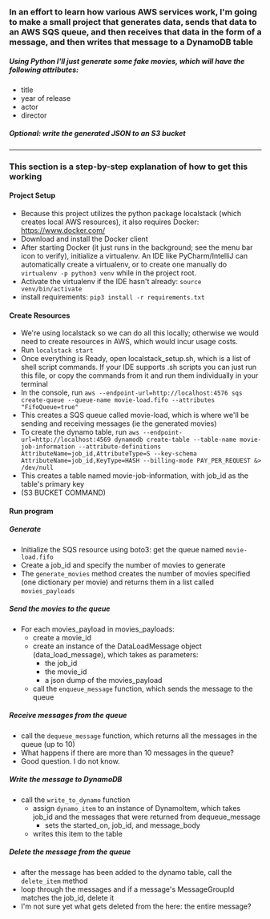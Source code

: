 ### In an effort to learn how various AWS services work, I'm going to make a small project that generates data, sends that data to an AWS SQS queue, and then receives that data in the form of a message, and then writes that message to a DynamoDB table

##### Using Python I'll just generate some fake movies, which will have the following attributes:
- title
- year of release
- actor
- director

##### Optional: write the generated JSON to an S3 bucket

---

### This section is a step-by-step explanation of how to get this working
#### Project Setup
- Because this project utilizes the python package localstack (which creates local AWS resources), it also requires Docker: https://www.docker.com/
- Download and install the Docker client
- After starting Docker (it just runs in the background; see the menu bar icon to verify), initialize a virtualenv. An IDE like PyCharm/IntelliJ can automatically create a virtualenv, or to create one manually do `virtualenv -p python3 venv` while in the project root.
- Activate the virtualenv if the IDE hasn't already: `source venv/bin/activate`
- install requirements: `pip3 install -r requirements.txt`

#### Create Resources
- We're using localstack so we can do all this locally; otherwise we would need to create resources in AWS, which would incur usage costs. 
- Run `localstack start`
- Once everything is Ready, open localstack_setup.sh, which is a list of shell script commands. If your IDE supports .sh scripts you can just run this file, or copy the commands from it and run them individually in your terminal
- In the console, run `aws --endpoint-url=http://localhost:4576 sqs create-queue --queue-name movie-load.fifo --attributes "FifoQueue=true"`
- This creates a SQS queue called movie-load, which is where we'll be sending and receiving messages (ie the generated movies)
- To create the dynamo table, run `aws --endpoint-url=http://localhost:4569 dynamodb create-table --table-name movie-job-information --attribute-definitions AttributeName=job_id,AttributeType=S --key-schema AttributeName=job_id,KeyType=HASH --billing-mode PAY_PER_REQUEST &> /dev/null`
- This creates a table named movie-job-information, with job_id as the table's primary key
- (S3 BUCKET COMMAND)

#### Run program
##### Generate
- Initialize the SQS resource using boto3: get the queue named `movie-load.fifo`
- Create a job_id and specify the number of movies to generate
- The `generate_movies` method creates the number of movies specified (one dictionary per movie) and returns them in a list called `movies_payloads`

##### Send the movies to the queue
- For each movies_payload in movies_payloads: 
    - create a movie_id
    - create an instance of the DataLoadMessage object (data_load_message), which takes as parameters:
        - the job_id
        - the movie_id
        - a json dump of the movies_payload
    - call the `enqueue_message` function, which sends the message to the queue

##### Receive messages from the queue
- call the `dequeue_message` function, which returns all the messages in the queue (up to 10)
- What happens if there are more than 10 messages in the queue? 
- Good question. I do not know.

##### Write the message to DynamoDB
- call the `write_to_dynamo` function
    - assign `dynamo_item` to an instance of DynamoItem, which takes job_id and the messages that were returned from dequeue_message
        - sets the started_on, job_id, and message_body
    - writes this item to the table
    
##### Delete the message from the queue
- after the message has been added to the dynamo table, call the `delete_item` method
- loop through the messages and if a message's MessageGroupId matches the job_id, delete it
- I'm not sure yet what gets deleted from the here: the entire message? 


